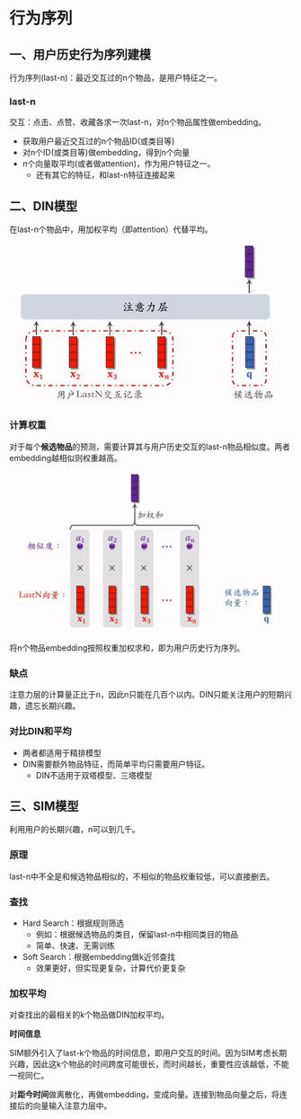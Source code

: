 # 行为序列

## 一、用户历史行为序列建模

行为序列(last-n)：最近交互过的n个物品，是用户特征之一。

### last-n

交互：点击、点赞、收藏各求一次last-n，对n个物品属性做embedding。

- 获取用户最近交互过的n个物品ID(或类目等)
- 对n个ID(或类目等)做embedding，得到n个向量
- n个向量取平均(或者做attention)，作为用户特征之一。
  - 还有其它的特征，和last-n特征连接起来

## 二、DIN模型

在last-n个物品中，用加权平均（即attention）代替平均。

![](../figures/30.png)

### 计算权重

对于每个**候选物品**的预测，需要计算其与用户历史交互的last-n物品相似度。两者embedding越相似则权重越高。

![](../figures/29.png)

将n个物品embedding按照权重加权求和，即为用户历史行为序列。



### 缺点

注意力层的计算量正比于n，因此n只能在几百个以内。DIN只能关注用户的短期兴趣，遗忘长期兴趣。

### 对比DIN和平均

- 两者都适用于精排模型
- DIN需要额外物品特征，而简单平均只需要用户特征。
  - DIN不适用于双塔模型、三塔模型

## 三、SIM模型

利用用户的长期兴趣，n可以到几千。

### 原理

last-n中不全是和候选物品相似的，不相似的物品权重较低，可以直接删去。

### 查找

- Hard Search：根据规则筛选
  - 例如：根据候选物品的类目，保留last-n中相同类目的物品
  - 简单、快速、无需训练
- Soft Search：根据embedding做k近邻查找
  - 效果更好，但实现更复杂，计算代价更复杂

### 加权平均

对查找出的最相关的k个物品做DIN加权平均。

**时间信息**

SIM额外引入了last-k个物品的时间信息，即用户交互的时间。因为SIM考虑长期兴趣，因此这k个物品的时间跨度可能很长，而时间越长，重要性应该越低，不能一视同仁。

对**距今时间**做离散化，再做embedding，变成向量。连接到物品向量之后，将连接后的向量输入注意力层中。



